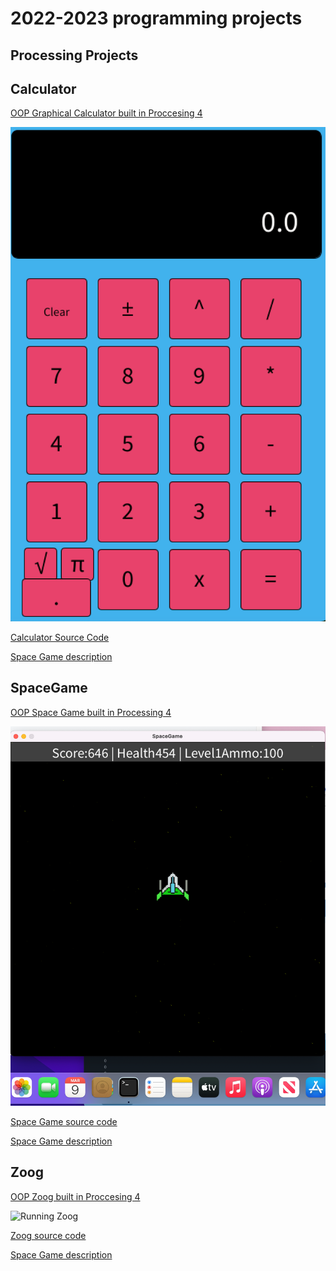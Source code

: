 # 2022-2023 programming projects

## Processing Projects

## Calculator


[OOP Graphical Calculator built in Proccesing 4]()

![Running Calculator](https://github.com/Ptangytang23/programmingportfolio/blob/main/images/calc.png)

[Calculator Source Code](https://github.com/Ptangytang23/programmingportfolio/tree/main/src/calc)

[Space Game description](https://github.com/Ptangytang23/programmingportfolio/blob/main/src/calc/Calculator%20description) 

## SpaceGame


[OOP Space Game built in Processing 4]()

![Runnning Space game](https://github.com/Ptangytang23/programmingportfolio/blob/main/images/SpaceGame.png)

[Space Game source code](https://github.com/Ptangytang23/programmingportfolio/tree/main/src/Space%20Game)

[Space Game description](https://github.com/Ptangytang23/programmingportfolio/blob/main/src/Space%20Game/Space%20Game%20desciption)

## Zoog

[OOP Zoog built in Proccesing 4]()

![Running Zoog]()

[Zoog source code]()

[Space Game description]()



